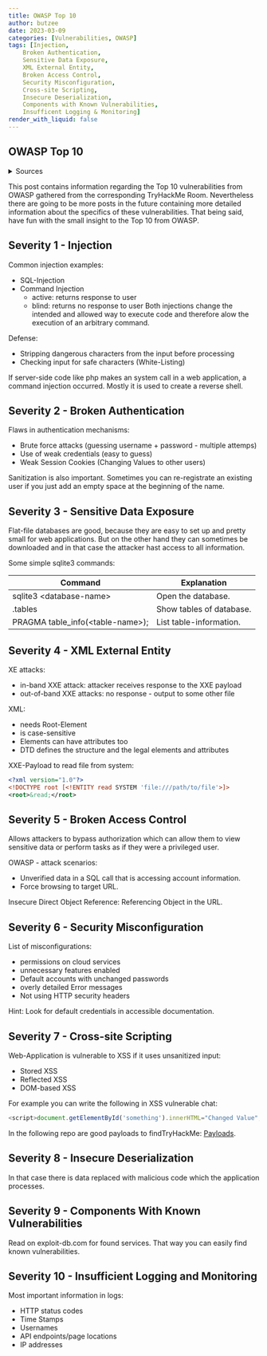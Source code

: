 ```yaml
---
title: OWASP Top 10
author: butzee
date: 2023-03-09
categories: [Vulnerabilities, OWASP]
tags: [Injection,
    Broken Authentication,
    Sensitive Data Exposure,
    XML External Entity,
    Broken Access Control,
    Security Misconfiguration,
    Cross-site Scripting,
    Insecure Deserialization,
    Components with Known Vulnerabilities,
    Insufficent Logging & Monitoring]
render_with_liquid: false
---
```

## OWASP Top 10

<details>
	<summary>Sources</summary>    
	TryHackMe: <a href="https://tryhackme.com/room/owasptop10">Further Nmap</a> - Learn about and exploit each of the OWASP Top 10 vulnerabilities; the 10 most critical web security risks.
</details>

This post contains information regarding the Top 10 vulnerabilities from OWASP gathered from the corresponding TryHackMe Room. Nevertheless there are going to be more posts in the future containing more detailed information about the specifics of these vulnerabilities. That being said, have fun with the small insight to the Top 10 from OWASP.

## Severity 1 - Injection

Common injection examples:
- SQL-Injection
- Command Injection
    - active: returns response to user
    - blind: returns no response to user
Both injections change the intended and allowed way to execute code and therefore alow the execution of an arbitrary command.

Defense:
- Stripping dangerous characters from the input before processing
- Checking input for safe characters (White-Listing)

If server-side code like php makes an system call in a web application, a command injection occurred. Mostly it is used to create a reverse shell.

## Severity 2 - Broken Authentication

Flaws in authentication mechanisms:
- Brute force attacks (guessing username + password - multiple attemps)
- Use of weak credentials (easy to guess)
- Weak Session Cookies (Changing Values to other users)

Sanitization is also important. Sometimes you can re-registrate an existing user if you just add an empty space at the beginning of the name.

## Severity 3 - Sensitive Data Exposure

Flat-file databases are good, because they are easy to set up and pretty small for web applications. But on the other hand they can sometimes be downloaded and in that case the attacker hast access to all information.

Some simple sqlite3 commands:

|Command|Explanation|
|------|------|
|sqlite3 \<database-name\> | Open the database. |
| .tables | Show tables of database. |
| PRAGMA table_info(\<table-name\>); | List table-information.|

## Severity 4 - XML External Entity 

XE attacks:
- in-band XXE attack: attacker receives response to the XXE payload
- out-of-band XXE attacks: no response - output to some other file

XML:
- needs Root-Element
- is case-sensitive
- Elements can have attributes too
- DTD defines the structure and the legal elements and attributes

XXE-Payload to read file from system:
```XML
<?xml version="1.0"?>
<!DOCTYPE root [<!ENTITY read SYSTEM 'file:///path/to/file'>]>
<root>&read;</root>
```

## Severity 5 - Broken Access Control

Allows attackers to bypass authorization which can allow them to view sensitive data or perform tasks as if they were a privileged user.

OWASP - attack scenarios:
- Unverified data in a SQL call that is accessing account information.
- Force browsing to target URL.

Insecure Direct Object Reference: Referencing Object in the URL.

## Severity 6 - Security Misconfiguration

List of misconfigurations:
- permissions on cloud services
- unnecessary features enabled
- Default accounts with unchanged passwords
- overly detailed Error messages
- Not using HTTP security headers

Hint: Look for default credentials in accessible documentation.

## Severity 7 - Cross-site Scripting

Web-Application is vulnerable to XSS if it uses unsanitized input:
- Stored XSS
- Reflected XSS
- DOM-based XSS

For example you can write the following in XSS vulnerable chat:
```JavaScript
<script>document.getElementById('something').innerHTML="Changed Value";</script>
```
In the following repo are good payloads to findTryHackMe: <a href="https://github.com/swisskyrepo/PayloadsAllTheThings/tree/master/XSS%20Injection">Payloads</a>.

## Severity 8 - Insecure Deserialization

In that case there is data replaced with malicious code which the application processes.

## Severity 9 - Components With Known Vulnerabilities

Read on exploit-db.com for found services. That way you can easily find known vulnerabilities.

## Severity 10 - Insufficient Logging and Monitoring 

Most important information in logs:
- HTTP status codes
- Time Stamps
- Usernames
- API endpoints/page locations
- IP addresses